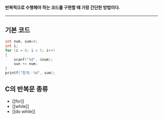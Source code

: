 #### 반복적으로 수행해야 하는 코드를 구현할 때 가장 간단한 방법이다. ####
____

## 기본 코드 ##
```c
int num, sum=0;
int i;
for (i = 0; i < 5; i++)
{
	scanf("%d", &num);
	sun += num;
}
printf("합계: %d", sum);
```

## C의 반복문 종류 ##
- [[for]]
- [[while]]
- [[do while]]
